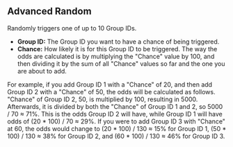 ## Advanced Random
Randomly triggers one of up to 10 Group IDs.

- **Group ID:** The Group ID you want to have a chance of being triggered.
- **Chance:** How likely it is for this Group ID to be triggered. The way the odds are calculated is by multiplying the "Chance" value by 100, and then dividing it by the sum of all "Chance" values so far and the one you are about to add.

For example, if you add Group ID 1 with a "Chance" of 20, and then add Group ID 2 with a "Chance" of 50, the odds will be calculated as follows. "Chance" of Group ID 2, 50, is multiplied by 100, resulting in 5000. Afterwards, it is divided by both the "Chance" of Group ID 1 and 2, so 5000 / 70 ≈ 71%. This is the odds Group ID 2 will have, while Group ID 1 will have odds of (20 * 100) / 70 ≈ 29%. If you were to add Group ID 3 with "Chance" at 60, the odds would change to (20 * 100) / 130 ≈ 15% for Group ID 1, (50 * 100) / 130 ≈ 38% for Group ID 2, and (60 * 100) / 130 ≈ 46% for Group ID 3.
